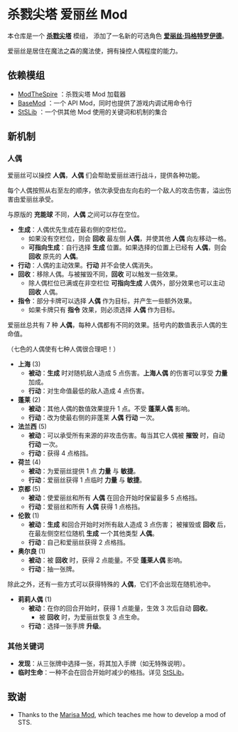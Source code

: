 # 杀戮尖塔 爱丽丝 Mod

本仓库是一个 [**杀戮尖塔**](https://store.steampowered.com/app/646570/Slay_the_Spire/) 模组，
添加了一名新的可选角色 [**爱丽丝·玛格特罗伊德**](https://zh.moegirl.org.cn/%E7%88%B1%E4%B8%BD%E4%B8%9D%C2%B7%E7%8E%9B%E6%A0%BC%E7%89%B9%E7%BD%97%E4%BE%9D%E5%BE%B7/)。

爱丽丝是居住在魔法之森的魔法使，拥有操控人偶程度的能力。

## 依赖模组
* [ModTheSpire](https://github.com/kiooeht/ModTheSpire) ：杀戮尖塔 Mod 加载器
* [BaseMod](https://github.com/daviscook477/BaseMod) ：一个 API Mod，同时也提供了游戏内调试用命令行
* [StSLib](https://github.com/kiooeht/StSLib) ：一个供其他 Mod 使用的关键词和机制的集合

## 新机制

### 人偶

爱丽丝可以操控 **人偶**，**人偶** 们会帮助爱丽丝进行战斗，提供各种功能。

[//]: # (带有“人偶”词条的卡牌称为 **人偶** 牌。)

每个人偶按照从右至左的顺序，依次承受由左向右的一个敌人的攻击伤害，溢出伤害由爱丽丝承受。 

与原版的 **充能球** 不同，**人偶** 之间可以存在空位。

- **生成**：人偶优先生成在最右侧的空栏位。
  - 如果没有空栏位，则会 **回收** 最左侧 **人偶**，并使其他 **人偶** 向左移动一格。
  - **可指向生成**：自行选择 **生成** 位置。如果选择的位置上已经有 **人偶**，则会 **回收** 原先的 **人偶**。
- **行动**：人偶的主动效果。**行动** 并不会使人偶消失。
- **回收**：移除人偶。与被摧毁不同，**回收** 可以触发一些效果。
  - 除人偶栏位已满或在非空栏位 **可指向生成** 人偶外，部分效果也可以主动 **回收** 人偶。
- **指令**：部分卡牌可以选择 **人偶** 作为目标，并产生一些额外效果。
  - 如果卡牌只有 **指令** 效果，则必须选择 **人偶** 作为目标。

爱丽丝总共有 7 种 **人偶**，每种人偶都有不同的效果。括号内的数值表示人偶的生命值。

（七色的人偶使有七种人偶很合理吧！）

- **上海** (3)
  - **被动**：**生成** 时对随机敌人造成 5 点伤害。**上海人偶** 的伤害可以享受 **力量** 加成。
  - **行动**：对生命值最低的敌人造成 4 点伤害。
- **蓬莱** (2)
  - **被动**：其他人偶的数值效果提升 1 点。不受 **蓬莱人偶** 影响。
  - **行动**：改为使最右侧的非蓬莱 **人偶** **行动** 一次。
- **法兰西** (5)
  - **被动**：可以承受所有来源的非攻击伤害。每当其它人偶被 **摧毁** 时，自动 **行动** 一次。
  - **行动**：获得 4 点格挡。
- **荷兰** (4)
  - **被动**：为爱丽丝提供 1 点 **力量** 与 **敏捷**。
  - **行动**：爱丽丝获得 1 点临时 **力量** 与 **敏捷**。
- **京都** (5)
  - **被动**：使爱丽丝和所有 **人偶** 在回合开始时保留最多 5 点格挡。
  - **行动**：爱丽丝和所有 **人偶** 获得 1 点格挡。
- **伦敦** (1)
  - **被动**：**生成** 和回合开始时对所有敌人造成 3 点伤害；
             被摧毁或 **回收** 后，在最左侧空栏位随机 **生成** 一个其他类型 **人偶**。
  - **行动**：自己和爱丽丝获得 2 点格挡。
- **奥尔良** (1)
  - **被动**：被 **回收** 时，获得 2 点能量。不受 **蓬莱人偶** 影响。
  - **行动**：抽一张牌。

除此之外，还有一些方式可以获得特殊的 **人偶**，它们不会出现在随机池中。

- **莉莉人偶** (1)
  - **被动**：在你的回合开始时，获得 1 点能量，生效 3 次后自动 **回收**。
    - 被 **回收** 时，为爱丽丝恢复 3 点生命。
  - **行动**：选择一张手牌 **升级**。

### 其他关键词

- **发现**：从三张牌中选择一张，将其加入手牌（如无特殊说明）。
- **临时生命**：一种不会在回合开始时减少的格挡。详见 [StSLib](https://github.com/kiooeht/StSLib)。

[//]: # (- **补充**：抽到这张牌时，再抽一张牌。)
[//]: # (- **脱离**：当这张牌未被打出而离开手牌时，触发某些效果。)

## 致谢
  - Thanks to the [Marisa Mod](https://github.com/lf201014/STS_ThMod_MRS), which teaches me how to develop a mod of STS.

